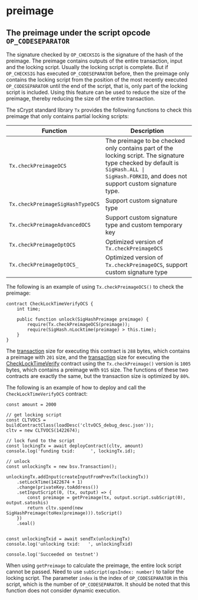 # preimage

## The preimage under the script opcode `OP_CODESEPARATOR`

The signature checked by `OP_CHECKSIG` is the signature of the hash of the preimage. The preimage contains outputs of the entire transaction, input and the locking script. Usually the locking script is complete. But if `OP_CHECKSIG` has executed `OP_CODESEPARATOR` before, then the preimage only contains the locking script from the position of the most recently executed `OP_CODESEPARATOR` until the end of the script, that is, only part of the locking script is included. Using this feature can be used to reduce the size of the preimage, thereby reducing the size of the entire transaction.

The sCrypt standard library `Tx` provides the following functions to check this preimage that only contains partial locking scripts:

| Function                         | Description                                                                                                                                                                                |
| -------------------------------- | ------------------------------------------------------------------------------------------------------------------------------------------------------------------------------------------ |
| `Tx.checkPreimageOCS`            | The preimage to be checked only contains part of the locking script. The signature type checked by default is `SigHash.ALL \| SigHash.FORKID`, and does not support custom signature type. |
| `Tx.checkPreimageSigHashTypeOCS` | Support custom signature type                                                                                                                                                              |
| `Tx.checkPreimageAdvancedOCS`    | Support custom signature type and custom temporary key                                                                                                                                     |
| `Tx.checkPreimageOptOCS`         | Optimized version of `Tx.checkPreimageOCS`                                                                                                                                                 |
| `Tx.checkPreimageOptOCS_`        | Optimized version of `Tx.checkPreimageOCS`, support custom signature type                                                                                                                  |

The following is an example of using `Tx.checkPreimageOCS()` to check the preimage:

```
contract CheckLockTimeVerifyOCS {
    int time;

    public function unlock(SigHashPreimage preimage) {
        require(Tx.checkPreimageOCS(preimage));
        require(SigHash.nLocktime(preimage) > this.time);
    }
}
```

The [transaction](https://classic-test.whatsonchain.com/tx/430b65cde01692579be1159077c7c09b29f96aa654771301dbae5d6e602b2284) size for executing this contract is `288` bytes, which contains a preimage with `201` size, and the [transaction](https://classic-test.whatsonchain.com/tx/7b72fc1e8cc8229d9c54675bf1011ec96291257927e989e53d98a3130f2d9248) size for executing the [CheckLockTimeVerify](https://github.com/sCrypt-Inc/boilerplate/blob/master/contracts/cltv.scrypt) contract using the `Tx.checkPreimage()` version is `1005` bytes, which contains a preimage with `915` size. The functions of these two contracts are exactly the same, but the transaction size is optimized by `80%`.

The following is an example of how to deploy and call the `CheckLockTimeVerifyOCS` contract:

```
const amount = 2000

// get locking script
const CLTVOCS = buildContractClass(loadDesc('cltvOCS_debug_desc.json'));
cltv = new CLTVOCS(1422674);

// lock fund to the script
const lockingTx = await deployContract(cltv, amount)
console.log('funding txid:      ', lockingTx.id);

// unlock
const unlockingTx = new bsv.Transaction();

unlockingTx.addInput(createInputFromPrevTx(lockingTx))
    .setLockTime(1422674 + 1)
    .change(privateKey.toAddress())
    .setInputScript(0, (tx, output) => {
        const preimage = getPreimage(tx, output.script.subScript(0), output.satoshis)
        return cltv.spend(new SigHashPreimage(toHex(preimage))).toScript()
    })
    .seal()


const unlockingTxid = await sendTx(unlockingTx)
console.log('unlocking txid:   ', unlockingTxid)

console.log('Succeeded on testnet')
```

When using `getPreimage` to calculate the preimage, the entire lock script cannot be passed. Need to use `subScript(opsIndex: number)` to tailor the locking script. The parameter `index` is the index of `OP_CODESEPARATOR` in this script, which is the number of `OP_CODESEPARATOR`. It should be noted that this function does not consider dynamic execution.
